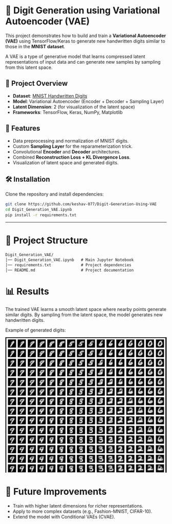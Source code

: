 # 🧠 Digit Generation using Variational Autoencoder (VAE)

This project demonstrates how to build and train a **Variational Autoencoder (VAE)** using TensorFlow/Keras to generate new handwritten digits similar to those in the **MNIST dataset**.  

A VAE is a type of generative model that learns compressed latent representations of input data and can generate new samples by sampling from this latent space.


## 📌 Project Overview
- **Dataset**: [MNIST Handwritten Digits](http://yann.lecun.com/exdb/mnist/)  
- **Model**: Variational Autoencoder (Encoder + Decoder + Sampling Layer)  
- **Latent Dimension**: 2 (for visualization of the latent space)  
- **Frameworks**: TensorFlow, Keras, NumPy, Matplotlib  

## 🚀 Features
- Data preprocessing and normalization of MNIST digits.  
- Custom **Sampling Layer** for the reparameterization trick.  
- Convolutional **Encoder** and **Decoder** architectures.  
- Combined **Reconstruction Loss + KL Divergence Loss**.  
- Visualization of latent space and generated digits.  


## 🛠️ Installation
Clone the repository and install dependencies:

```bash
git clone https://github.com/keshav-077/Digit-Generation-Using-VAE
cd Digit_Generation_VAE.ipynb
pip install -r requirements.txt
```
---

# 📂 Project Structure
```
Digit_Generation_VAE/
│── Digit_Generation_VAE.ipynb   # Main Jupyter Notebook
│── requirements.txt             # Project dependencies
│── README.md                    # Project documentation
```

# 📊 Results
The trained VAE learns a smooth latent space where nearby points generate similar digits.
By sampling from the latent space, the model generates new handwritten digits.

Example of generated digits:

<img src="assests/Screenshot 2025-09-05 171853.png" alt="Process Flow" width="600">

# 📝 Future Improvements
- Train with higher latent dimensions for richer representations.
- Apply to more complex datasets (e.g., Fashion-MNIST, CIFAR-10).
- Extend the model with Conditional VAEs (CVAE).
